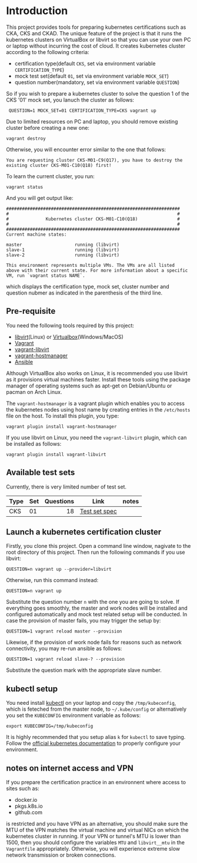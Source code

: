 # Introduction

This project provides tools for preparing kubernetes certifications such as
CKA, CKS and CKAD. The unique feature of the project is that it runs the
kubernetes clusters on VirtualBox or libvirt so that you can use your own PC
or laptop without incurring the cost of cloud. It creates kubernetes cluster
according to the following criteria:

- certification type(default `CKS`, set via environment variable `CERTIFICATION_TYPE`)
- mock test set(default `01`, set via environment variable `MOCK_SET`)
- question number(mandatory, set via environment variable `QUESTION`)

So if you wish to prepare a kubernetes cluster to solve the question 1 of the
CKS '01' mock set, you lanuch the cluster as follows:

     QUESTION=1 MOCK_SET=01 CERTIFICATION_TYPE=CKS vagrant up

Due to limited resources on PC and laptop, you should remove existing cluster
before creating a new one:

    vagrant destroy

Otherwise, you will encounter error similar to the one that follows:

    You are requesting cluster CKS-M01-C9(Q17), you have to destroy the existing cluster CKS-M01-C10(Q18) first!

To learn the current cluster, you run:

    vagrant status

And you will get output like:

    ##################################################################
    #                                                                #
    #              Kubernetes cluster CKS-M01-C10(Q18)               #
    #                                                                #
    ##################################################################
    Current machine states:
    
    master                    running (libvirt)
    slave-1                   running (libvirt)
    slave-2                   running (libvirt)
    
    This environment represents multiple VMs. The VMs are all listed
    above with their current state. For more information about a specific
    VM, run `vagrant status NAME`.

which displays the certification type, mock set, cluster number and
question nubmer as indicated in the parenthesis of the third line.

## Pre-requisite

You need the following tools required by this project:

- [libvirt][10](Linux) or [Virtualbox][1](Windows/MacOS)
- [Vagrant][2]
- [vagrant-libvirt][11]
- [vagrant-hostmanager][7]
- [Ansible][3]

Although VirtualBox also works on Linux, it is recommended you use libvirt as
it provisions virtual machines faster. Install these tools using the package
manager of operating systems such as apt-get on Debian/Ubuntu or pacman on Arch Linux.

The `vagrant-hostmanager` is a vagrant plugin which enables you to access the
kubernetes nodes using host name by creating entries in the `/etc/hosts` file
on the host. To install this plugin, you type:

    vagrant plugin install vagrant-hostmanager

If you use libvirt on Linux, you need the `vagrant-libvirt` plugin, which can
be installed as follows:

    vagrant plugin install vagrant-libvirt

## Available test sets

Currently, there is very limited number of test set.

| Type           | Set           | Questions      | Link               | notes     |
| -------------- | ------------- | -------------: | ------------------ | --------- |
| CKS            | 01            |             18 | [Test set spec][13]|           |

## Launch a kubernetes certification cluster

Firstly, you clone this project. Open a command line window, nagivate to the
root directory of this project. Then run the following commands if you use
libvirt:

    QUESTION=n vagrant up --provider=libvirt

Otherwise, run this command instead: 

    QUESTION=n vagrant up

Substitute the question number `n` with the one you are going to solve.  If
everything goes smoothly, the master and work nodes will be installed and
configured automatically and mock test related setup will be conducted. In case
the provision of master fails, you may trigger the setup by:

    QUESTION=1 vagrant reload master --provision

Likewise, if the provision of work node fails for reasons such as network
connectivity, you may re-run ansible as follows:

    QUESTION=1 vagrant reload slave-? --provision

Substitute the question mark with the appropriate slave number.

## kubectl setup

You need install [kubectl][6] on your laptop and copy the `/tmp/kubeconfig`,
which is feteched from the master node, to `~/.kube/config` or alternatively
you set the `KUBECONFIG` environment variable as follows:

    export KUBECONFIG=/tmp/kubeconfig

It is highly recommended that you setup alias `k` for `kubectl` to save
typing. Follow the [official kubernetes documentation][12] to properly
configure your environment.

## notes on internet access and VPN

If you prepare the certification practice in an environnent where access to
sites such as:

- docker.io
- pkgs.k8s.io
- github.com

is restricted and you have VPN as an alternative, you should make sure the MTU
of the VPN matches the virtual machine and virtual NICs on which the kubernetes
cluster in running. If your VPN or tunnel's MTU is lower than 1500, then you
should configure the variables `MTU` and `libvirt__mtu` in the `Vagrantfile`
appropriately. Otherwise, you will experience extreme slow network transmission
or broken connections.

[1]: https://www.virtualbox.org/
[2]: https://www.vagrantup.com/
[3]: https://www.ansible.com/
[4]: https://github.com/schnell18/vmbot/tree/master/debian
[5]: http://localhost:8001/api/v1/namespaces/kubernetes-dashboard/services/https:kubernetes-dashboard:/proxy/
[6]: https://k8smeetup.github.io/docs/tasks/tools/install-kubectl/
[7]: https://github.com/devopsgroup-io/vagrant-hostmanager
[8]: https://kubernetes.io/blog/2023/03/10/image-registry-redirect/
[9]: https://kubernetes.io/blog/2023/08/31/legacy-package-repository-deprecation/
[10]: https://libvirt.org/
[11]: https://vagrant-libvirt.github.io/vagrant-libvirt/ 
[12]: https://kubernetes.io/docs/reference/kubectl/quick-reference/#kubectl-autocomplete 
[13]: https://github.com/schnell18/kubernetes-cert-mock/blob/master/CKS/mock/01/README.md
